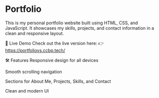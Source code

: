 # Portfolio
This is my personal portfolio website built using HTML, CSS, and JavaScript. It showcases my skills, projects, and contact information in a clean and responsive layout.

🚀 Live Demo
Check out the live version here:
👉 https://portfoliovs.ccbp.tech/

🛠️ Features
Responsive design for all devices

Smooth scrolling navigation

Sections for About Me, Projects, Skills, and Contact

Clean and modern UI
